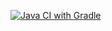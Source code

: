 [![Java CI with Gradle](https://github.com/anna-gryazeva/rest1/actions/workflows/gradle.yml/badge.svg)](https://github.com/anna-gryazeva/rest1/actions/workflows/gradle.yml)